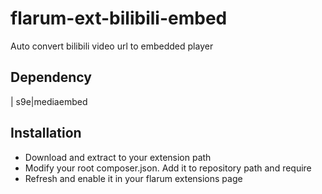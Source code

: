 # flarum-ext-bilibili-embed

Auto convert bilibili video url to embedded player

## Dependency

| s9e|mediaembed

## Installation

- Download and extract to your extension path
- Modify your root composer.json. Add it to repository path and require
- Refresh and enable it in your flarum extensions page

